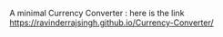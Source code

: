 A minimal Currency Converter : here is the link https://ravinderrajsingh.github.io/Currency-Converter/

